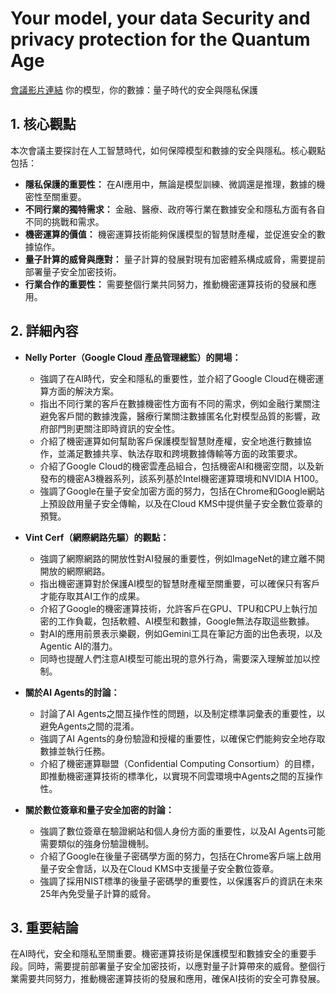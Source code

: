 # Your model, your data Security and privacy protection for the Quantum Age
[會議影片連結](https://www.youtube.com/watch?v=jvWPfrhRUbM)
你的模型，你的數據：量子時代的安全與隱私保護

## 1. 核心觀點

本次會議主要探討在人工智慧時代，如何保障模型和數據的安全與隱私。核心觀點包括：

*   **隱私保護的重要性：** 在AI應用中，無論是模型訓練、微調還是推理，數據的機密性至關重要。
*   **不同行業的獨特需求：** 金融、醫療、政府等行業在數據安全和隱私方面有各自不同的挑戰和需求。
*   **機密運算的價值：** 機密運算技術能夠保護模型的智慧財產權，並促進安全的數據協作。
*   **量子計算的威脅與應對：** 量子計算的發展對現有加密體系構成威脅，需要提前部署量子安全加密技術。
*   **行業合作的重要性：** 需要整個行業共同努力，推動機密運算技術的發展和應用。

## 2. 詳細內容

*   **Nelly Porter（Google Cloud 產品管理總監）的開場：**
    *   強調了在AI時代，安全和隱私的重要性，並介紹了Google Cloud在機密運算方面的解決方案。
    *   指出不同行業的客戶在數據機密性方面有不同的需求，例如金融行業關注避免客戶間的數據洩露，醫療行業關注數據匿名化對模型品質的影響，政府部門則更關注即時資訊的安全性。
    *   介紹了機密運算如何幫助客戶保護模型智慧財產權，安全地進行數據協作，並滿足數據共享、執法存取和跨境數據傳輸等方面的政策要求。
    *   介紹了Google Cloud的機密雲產品組合，包括機密AI和機密空間，以及新發布的機密A3機器系列，該系列基於Intel機密運算環境和NVIDIA H100。
    *   強調了Google在量子安全加密方面的努力，包括在Chrome和Google網站上預設啟用量子安全傳輸，以及在Cloud KMS中提供量子安全數位簽章的預覽。

*   **Vint Cerf（網際網路先驅）的觀點：**
    *   強調了網際網路的開放性對AI發展的重要性，例如ImageNet的建立離不開開放的網際網路。
    *   指出機密運算對於保護AI模型的智慧財產權至關重要，可以確保只有客戶才能存取其AI工作的成果。
    *   介紹了Google的機密運算技術，允許客戶在GPU、TPU和CPU上執行加密的工作負載，包括軟體、AI模型和數據，Google無法存取這些數據。
    *   對AI的應用前景表示樂觀，例如Gemini工具在筆記方面的出色表現，以及Agentic AI的潛力。
    *   同時也提醒人們注意AI模型可能出現的意外行為，需要深入理解並加以控制。

*   **關於AI Agents的討論：**
    *   討論了AI Agents之間互操作性的問題，以及制定標準詞彙表的重要性，以避免Agents之間的混淆。
    *   強調了AI Agents的身份驗證和授權的重要性，以確保它們能夠安全地存取數據並執行任務。
    *   介紹了機密運算聯盟（Confidential Computing Consortium）的目標，即推動機密運算技術的標準化，以實現不同雲環境中Agents之間的互操作性。

*   **關於數位簽章和量子安全加密的討論：**
    *   強調了數位簽章在驗證網站和個人身份方面的重要性，以及AI Agents可能需要類似的強身份驗證機制。
    *   介紹了Google在後量子密碼學方面的努力，包括在Chrome客戶端上啟用量子安全會話，以及在Cloud KMS中支援量子安全數位簽章。
    *   強調了採用NIST標準的後量子密碼學的重要性，以保護客戶的資訊在未來25年內免受量子計算的威脅。

## 3. 重要結論

在AI時代，安全和隱私至關重要。機密運算技術是保護模型和數據安全的重要手段。同時，需要提前部署量子安全加密技術，以應對量子計算帶來的威脅。整個行業需要共同努力，推動機密運算技術的發展和應用，確保AI技術的安全可靠發展。
